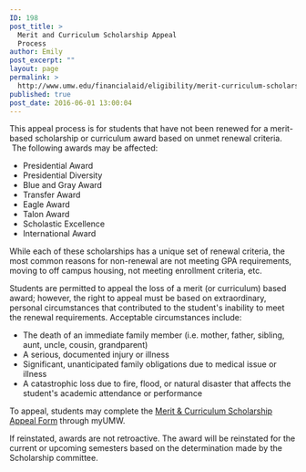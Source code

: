 ```yaml
---
ID: 198
post_title: >
  Merit and Curriculum Scholarship Appeal
  Process
author: Emily
post_excerpt: ""
layout: page
permalink: >
  http://www.umw.edu/financialaid/eligibility/merit-curriculum-scholarship-appeal-process/
published: true
post_date: 2016-06-01 13:00:04
---
```

This appeal process is for students that have not been renewed for a merit-based scholarship or curriculum award based on unmet renewal criteria.  The following awards may be affected:
<ul>
 	<li>Presidential Award</li>
 	<li>Presidential Diversity</li>
 	<li>Blue and Gray Award</li>
 	<li>Transfer Award</li>
 	<li>Eagle Award</li>
 	<li>Talon Award</li>
 	<li>Scholastic Excellence</li>
 	<li>International Award</li>
</ul>
While each of these scholarships has a unique set of renewal criteria, the most common reasons for non-renewal are not meeting GPA requirements, moving to off campus housing, not meeting enrollment criteria, etc.

Students are permitted to appeal the loss of a merit (or curriculum) based award; however, the right to appeal must be based on extraordinary, personal circumstances that contributed to the student's inability to meet the renewal requirements. Acceptable circumstances include:
<ul>
 	<li>The death of an immediate family member (i.e. mother, father, sibling, aunt, uncle, cousin, grandparent)</li>
 	<li>A serious, documented injury or illness</li>
 	<li>Significant, unanticipated family obligations due to medical issue or illness</li>
 	<li>A catastrophic loss due to fire, flood, or natural disaster that affects the student's academic attendance or performance</li>
</ul>
To appeal, students may complete the <a href="https://dynamicforms.ngwebsolutions.com/Submit/Form/Page?form=ba8b53d0-ff6a-42de-ad7b-e25b2edfa972&amp;page=152885&amp;token=%2FmMEbUEeEGXGtblg7s2UarAaZ%2F1pWlyPJgoR0XMeugE%3D">Merit &amp; Curriculum Scholarship Appeal Form</a> through myUMW.

If reinstated, awards are not retroactive. The award will be reinstated for the current or upcoming semesters based on the determination made by the Scholarship committee.